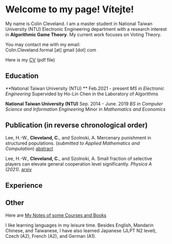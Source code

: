 <script type="text/javascript" async="" src="https://cdn.mathjax.org/mathjax/latest/MathJax.js?config=TeX-MML-AM_CHTML ">
</script>


# Welcome to my page! Vítejte!

My name is Colin Cleveland. I am a master student in National Taiwan University (NTU) Electronic Engineering department with a research interest in **Algorithmic Game Theory**. My current work focuses on Voting Theory. 

You may contact me with my email: <br>
Colin.Cleveland.formal [at] gmail [dot] com

Here is my [CV](Colin_CV.pdf) (pdf file)

## Education 

**National Taiwan University (NTU) **	Feb.2021 - present
*MS in Electronic Engineering* 
Supervided by Ho-Lin Chen in the Laboratory of Algorithms

**National Taiwan University (NTU)**	Sep. 2014 - June. 2019
*BS in Computer Science and Information Engineering*
Minor in *Mathematics and Economics*

## Publication (in reverse chronological order)

Lee, H.-W., **Cleveland, C.**, and Szolnoki, A. Mercenary punishment in structured populations. (*submitted to Applied Mathematics and Computation*) [abstract](mercenary_punishment_abstract.html)

Lee, H.-W., **Cleveland, C.**, and Szolnoki, A. Small fraction of selective players can elevate general cooperation level significantly. *Physica A (2021)*. [arxiv](https://arxiv.org/abs/2106.14654)

## Experience



## Other

Here are [My Notes of some Courses and Books](note.html) 

I like learning languages in my leisure time. Besides English, Mandarin Chinese, and Taiwanese, I have also learned Japanese (JLPT N2 level), Czech (A2), French (A2), and German (A1).

<!--
Some thing $$\frac{1}{2}$$.

$$\frac{1}{2}$$
-->

